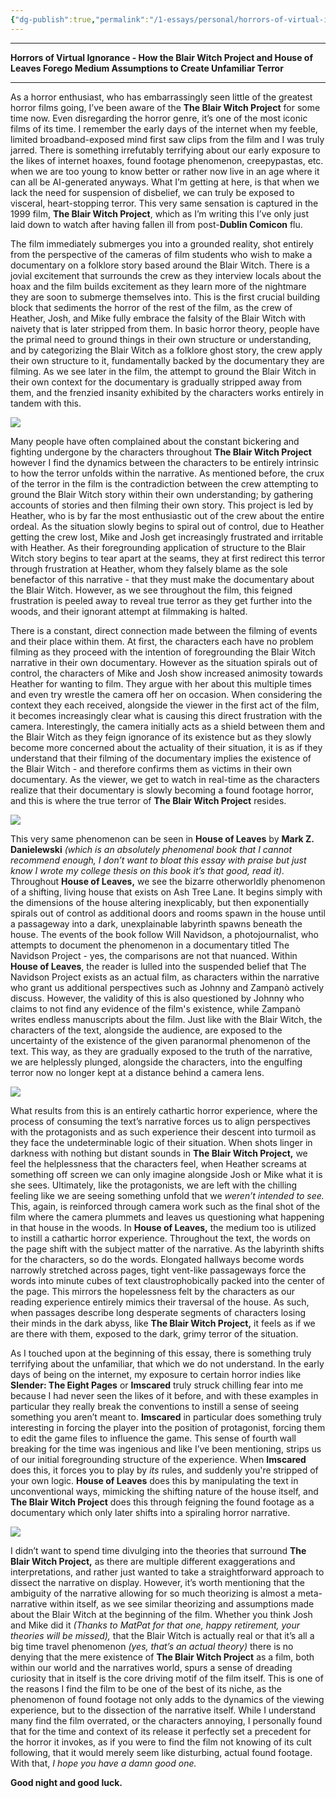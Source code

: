 ```yaml
---
{"dg-publish":true,"permalink":"/1-essays/personal/horrors-of-virtual-ignorance-how-the-blair-witch-project-and-house-of-leaves-forego-medium-assumptions-to-create-unfamiliar-terror/","created":"2025-07-03T13:22:57.699+02:00","updated":"2025-07-03T13:23:38.956+02:00"}
---
```


- - - 
**Horrors of Virtual Ignorance - How the Blair Witch Project and House of Leaves Forego Medium Assumptions to Create Unfamiliar Terror**
- - - 

As a horror enthusiast, who has embarrassingly seen little of the greatest horror films going, I’ve been aware of the **The Blair Witch Project** for some time now. Even disregarding the horror genre, it’s one of the most iconic films of its time. I remember the early days of the internet when my feeble, limited broadband-exposed mind first saw clips from the film and I was truly jarred. There is something irrefutably terrifying about our early exposure to the likes of internet hoaxes, found footage phenomenon, creepypastas, etc. when we are too young to know better or rather now live in an age where it can all be AI-generated anyways. What I’m getting at here, is that when we lack the need for suspension of disbelief, we can truly be exposed to visceral, heart-stopping terror. This very same sensation is captured in the 1999 film, **The Blair Witch Project**, which as I’m writing this I’ve only just laid down to watch after having fallen ill from post-**Dublin Comicon** flu.

The film immediately submerges you into a grounded reality, shot entirely from the perspective of the cameras of film students who wish to make a documentary on a folklore story based around the Blair Witch. There is a jovial excitement that surrounds the crew as they interview locals about the hoax and the film builds excitement as they learn more of the nightmare they are soon to submerge themselves into. This is the first crucial building block that sediments the horror of the rest of the film, as the crew of Heather, Josh, and Mike fully embrace the falsity of the Blair Witch with naivety that is later stripped from them. In basic horror theory, people have the primal need to ground things in their own structure or understanding, and by categorizing the Blair Witch as a folklore ghost story, the crew apply their own structure to it, fundamentally backed by the documentary they are filming. As we see later in the film, the attempt to ground the Blair Witch in their own context for the documentary is gradually stripped away from them, and the frenzied insanity exhibited by the characters works entirely in tandem with this.

![](https://loranlounge.files.wordpress.com/2024/03/image-5.png?w=580)

Many people have often complained about the constant bickering and fighting undergone by the characters throughout **The Blair Witch Project** however I find the dynamics between the characters to be entirely intrinsic to how the terror unfolds within the narrative. As mentioned before, the crux of the terror in the film is the contradiction between the crew attempting to ground the Blair Witch story within their own understanding; by gathering accounts of stories and then filming their own story. This project is led by Heather, who is by far the most enthusiastic out of the crew about the entire ordeal. As the situation slowly begins to spiral out of control, due to Heather getting the crew lost, Mike and Josh get increasingly frustrated and irritable with Heather. As their foregrounding application of structure to the Blair Witch story begins to tear apart at the seams, they at first redirect this terror through frustration at Heather, whom they falsely blame as the sole benefactor of this narrative - that they must make the documentary about the Blair Witch. However, as we see throughout the film, this feigned frustration is peeled away to reveal true terror as they get further into the woods, and their ignorant attempt at filmmaking is halted.

There is a constant, direct connection made between the filming of events and their place within them. At first, the characters each have no problem filming as they proceed with the intention of foregrounding the Blair Witch narrative in their own documentary. However as the situation spirals out of control, the characters of Mike and Josh show increased animosity towards Heather for wanting to film. They argue with her about this multiple times and even try wrestle the camera off her on occasion. When considering the context they each received, alongside the viewer in the first act of the film, it becomes increasingly clear what is causing this direct frustration with the camera. Interestingly, the camera initially acts as a shield between them and the Blair Witch as they feign ignorance of its existence but as they slowly become more concerned about the actuality of their situation, it is as if they understand that their filming of the documentary implies the existence of the Blair Witch - and therefore confirms them as victims in their own documentary. As the viewer, we get to watch in real-time as the characters realize that their documentary is slowly becoming a found footage horror, and this is where the true terror of **The Blair Witch Project** resides.

![](https://loranlounge.files.wordpress.com/2024/03/image-6.png?w=1024)

This very same phenomenon can be seen in **House of Leaves** by **Mark Z. Danielewski** _(which is an absolutely phenomenal book that I cannot recommend enough, I don’t want to bloat this essay with praise but just know I wrote my college thesis on this book it’s that good, read it)._ Throughout **House of Leaves,** we see the bizarre otherworldly phenomenon of a shifting, living house that exists on Ash Tree Lane. It begins simply with the dimensions of the house altering inexplicably, but then exponentially spirals out of control as additional doors and rooms spawn in the house until a passageway into a dark, unexplainable labyrinth spawns beneath the house. The events of the book follow Will Navidson, a photojournalist, who attempts to document the phenomenon in a documentary titled The Navidson Project - yes, the comparisons are not that nuanced. Within **House of Leaves**, the reader is lulled into the suspended belief that The Navidson Project exists as an actual film, as characters within the narrative who grant us additional perspectives such as Johnny and Zampanò actively discuss. However, the validity of this is also questioned by Johnny who claims to not find any evidence of the film's existence, while Zampanò writes endless manuscripts about the film. Just like with the Blair Witch, the characters of the text, alongside the audience, are exposed to the uncertainty of the existence of the given paranormal phenomenon of the text. This way, as they are gradually exposed to the truth of the narrative, we are helplessly plunged, alongside the characters, into the engulfing terror now no longer kept at a distance behind a camera lens.

![](https://loranlounge.files.wordpress.com/2024/03/image-7.png?w=480)

What results from this is an entirely cathartic horror experience, where the process of consuming the text’s narrative forces us to align perspectives with the protagonists and as such experience their descent into turmoil as they face the undeterminable logic of their situation. When shots linger in darkness with nothing but distant sounds in **The Blair Witch Project,** we feel the helplessness that the characters feel, when Heather screams at something off screen we can only imagine alongside Josh or Mike what it is she sees. Ultimately, like the protagonists, we are left with the chilling feeling like we are seeing something unfold that we _weren’t intended to see._ This, again, is reinforced through camera work such as the final shot of the film where the camera plummets and leaves us questioning what happening in that house in the woods. In **House of Leaves,** the medium too is utilized to instill a cathartic horror experience. Throughout the text, the words on the page shift with the subject matter of the narrative. As the labyrinth shifts for the characters, so do the words. Elongated hallways become words narrowly stretched across pages, tight vent-like passageways force the words into minute cubes of text claustrophobically packed into the center of the page. This mirrors the hopelessness felt by the characters as our reading experience entirely mimics their traversal of the house. As such, when passages describe long desperate segments of characters losing their minds in the dark abyss, like **The Blair Witch Project,** it feels as if we are there with them, exposed to the dark, grimy terror of the situation. 

As I touched upon at the beginning of this essay, there is something truly terrifying about the unfamiliar, that which we do not understand. In the early days of being on the internet, my exposure to certain horror indies like **Slender: The Eight Pages** or **Imscared** truly struck chilling fear into me because I had never seen the likes of it before, and with these examples in particular they really break the conventions to instill a sense of seeing something you aren’t meant to. **Imscared** in particular does something truly interesting in forcing the player into the position of protagonist, forcing them to edit the game files to influence the game. This sense of fourth wall breaking for the time was ingenious and like I’ve been mentioning, strips us of our initial foregrounding structure of the experience. When **Imscared** does this, it forces you to play by _its_ rules, and suddenly you're stripped of your own logic. **House of Leaves** does this by manipulating the text in unconventional ways, mimicking the shifting nature of the house itself, and **The Blair Witch Project** does this through feigning the found footage as a documentary which only later shifts into a spiraling horror narrative. 

![](https://loranlounge.files.wordpress.com/2024/03/image-8.png?w=1024)

I didn’t want to spend time divulging into the theories that surround **The Blair Witch Project,** as there are multiple different exaggerations and interpretations, and rather just wanted to take a straightforward approach to dissect the narrative on display. However, it’s worth mentioning that the ambiguity of the narrative allowing for so much theorizing is almost a meta-narrative within itself, as we see similar theorizing and assumptions made about the Blair Witch at the beginning of the film. Whether you think Josh and Mike did it _(Thanks to MatPat for that one, happy retirement, your theories will be missed),_ that the Blair Witch is actually real or that it’s all a big time travel phenomenon _(yes, that’s an actual theory)_ there is no denying that the mere existence of **The Blair Witch Project** as a film, both within our world and the narratives world, spurs a sense of dreading curiosity that in itself is the core driving motif of the film itself. This is one of the reasons I find the film to be one of the best of its niche, as the phenomenon of found footage not only adds to the dynamics of the viewing experience, but to the dissection of the narrative itself. While I understand many find the film overrated, or the characters annoying, I personally found that for the time and context of its release it perfectly set a precedent for the horror it invokes, as if you were to find the film not knowing of its cult following, that it would merely seem like disturbing, actual found footage. With that, _I hope you have a damn good one._ 

**Good night and good luck.**